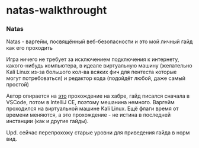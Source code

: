# natas-walkthrought

### Natas

Natas - варгейм, посвящённый веб-безопасности и это мой личный гайд как его проходить

Игра ничего не требует за исключением подключения к интернету, какого-нибудь компьютера, в идеале виртуальную машину (желательно Kali Linux из-за большого кол-ва всяких фич для пентеста которые могут потребоваться) и редактор кода (подойдёт любой, даже самый простой)

Автор опирается на [это](https://habr.com/ru/articles/464443/) прохождение на хабре, 
гайд писался сначала в VSCode, потом в IntelliJ CE, поэтому мешанина немного. Варгейм проходился на виртуальной машине Kali Linux.
Ещё флаги время от времени меняются, а это прохождение - не истина в последней инстанции (как и другие гайды).

Upd. сейчас перепрохожу старые уровни для приведения гайда в норм вид.